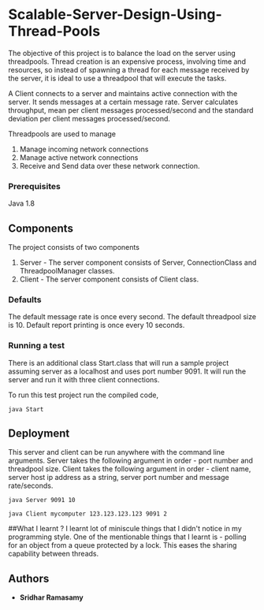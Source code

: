 # Scalable-Server-Design-Using-Thread-Pools

The objective of this project is to balance the load on the server using threadpools. Thread creation is an expensive process, involving time and resources, so instead of spawning a thread for each message received by the server, it is ideal to use a threadpool that will execute the tasks. 

A Client connects to a server and maintains active connection with the server. It sends messages at a certain message rate. Server calculates throughput, mean per client messages processed/second and the standard deviation per client messages processed/second.

Threadpools are used to manage
1) Manage incoming network connections
2) Manage active network connections
3) Receive and Send data over these network connection.

### Prerequisites

Java 1.8


## Components

The project consists of two components
1) Server  - The server component consists of Server, ConnectionClass and ThreadpoolManager classes.
2) Client  - The server component consists of Client class.

### Defaults
The default message rate is once every second. The default threadpool size is 10. Default report printing is once every 10 seconds.

### Running a test

There is an additional class Start.class that will run a sample project assuming server as a localhost and uses port number 9091.
It will run the server and run it with three client connections.

To run this test project run the compiled code,
```
java Start
```

## Deployment

This server and client can be run anywhere with the command line arguments.
Server takes the following argument in order - port number and threadpool size.
Client takes the following argument in order - client name, server host ip address as a string, server port number and message rate/seconds.

```
java Server 9091 10

java Client mycomputer 123.123.123.123 9091 2
```

##What I learnt ?
I learnt lot of miniscule things that I didn't notice in my programming style. One of the mentionable things that I learnt is - polling for an object from a queue protected by a lock. This eases the sharing capability between threads.

## Authors

* **Sridhar Ramasamy**

